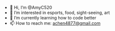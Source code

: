 - 👋 Hi, I’m @AmyC520
- 👀 I’m interested in esports, food, sight-seeing, art
- 🌱 I’m currently learning how to code better
- 📫 How to reach me: achen4877@gmail.com

<!---
AmyC520/AmyC520 is a ✨ special ✨ repository because its `README.md` (this file) appears on your GitHub profile.
You can click the Preview link to take a look at your changes.
--->

